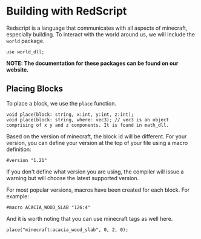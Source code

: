 # Building with RedScript

Redscript is a language that communicates with all aspects of minecraft, especially building. To interact with the world around us, we will include the `world` package.
```
use world_dll;
```
**NOTE: The documentation for these packages can be found on our website.**


## Placing Blocks
To place a block, we use the `place` function.

```
void place(block: string, x:int, y:int, z:int);
void place(block: string, where: vec3); // vec3 is an object comprising of x y and z components. It is found in math_dll.
```
Based on the version of minecraft, the block id will be different. For your version, you can define your version at the top of your file using a macro definition:
```
#version "1.21"
```
If you don't define what version you are using, the compiler will issue a warning but will choose the latest supported version.

For most popular versions, macros have been created for each block. For example:
```
#macro ACACIA_WOOD_SLAB "126:4"
```
And it is worth noting that you can use minecraft tags as well here. 
```
place("minecraft:acacia_wood_slab", 0, 2, 0);
```
